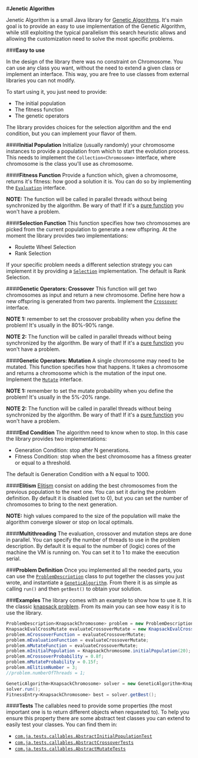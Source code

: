 #**Jenetic Algorithm**


Jenetic Algorithm is a small Java library for [Genetic Algorithms](https://en.wikipedia.org/wiki/Genetic_algorithm).
It's main goal is to provide an easy to use implementation of the Genetic Algorithm, while still exploiting the typical parallelism this search heuristic allows and allowing the customization need to solve the most specific problems.


###**Easy to use**

In the design of the library there was no constraint on Chromosome. You can use any class you want, without the need to extend a given class or implement an interface. This way, you are free to use classes from external libraries you can not modify.

To start using it, you just need to provide:

 - The initial population
 - The fitness function
 - The genetic operators

The library provides choices for the selection algorithm and the end condition, but you can implement your flavor of them. 

####**Initial Population**
Initialize (usually randomly) your chromosome instances to provide a population from which to start the evolution process. This needs to implement the  ```Collection<Chromosome>``` interface, where chromosome is the class you'll use as chromosome.

####**Fitness Function**
Provide a function which, given a chromosome, returns it's fitness: how good a solution it is. You can do so by implementing the [```Evaluation```](https://github.com/MakersF/JeneticAlgorithm/blob/master/src/com/ja/callables/Evaluation.java) interface.

**NOTE:** The function will be called in parallel threads without being synchronized by the algorithm. Be wary of that! If it's a [pure function](http://www.sitepoint.com/functional-programming-pure-functions/) you won't have a problem.

####**Selection Function**
This function specifies how two chromosomes are picked from the current population to generate a new offspring. At the moment the library provides two implementations:

 - Roulette Wheel Selection
 - Rank Selection

If your specific problem needs a different selection strategy you can implement it by providing a [```Selection```](https://github.com/MakersF/JeneticAlgorithm/blob/master/src/com/ja/callables/Selection.java) implementation.
The default is Rank Selection.

####**Genetic Operators: Crossover**
This function will get two chromosomes as input and return a new chromosome. Define here how a new offspring is generated from two parents. Implement the [```Crossover```](https://github.com/MakersF/JeneticAlgorithm/blob/master/src/com/ja/callables/Crossover.java) interface.

**NOTE 1:** remember to set the crossover probability when you define the problem! It's usually in the 80%-90% range.

**NOTE 2:** The function will be called in parallel threads without being synchronized by the algorithm. Be wary of that! If it's a [pure function](http://www.sitepoint.com/functional-programming-pure-functions/) you won't have a problem.

####**Genetic Operators: Mutation**
A single chromosome may need to be mutated. This function specifies how that happens. It takes a chromosome and returns a chromosome which is the mutation of the input one. Implement the [```Mutate```](https://github.com/MakersF/JeneticAlgorithm/blob/master/src/com/ja/callables/Mutate.java) interface.

**NOTE 1:** remember to set the mutate probability when you define the problem! It's usually in the 5%-20% range.

**NOTE 2:** The function will be called in parallel threads without being synchronized by the algorithm. Be wary of that! If it's a [pure function](http://www.sitepoint.com/functional-programming-pure-functions/) you won't have a problem.

####**End Condition**
The algorithm need to know when to stop. In this case the library provides two implementations:

- Generation Condition: stop after N generations.
- Fitness Condition: stop when the best chromosome has a fitness greater or equal to a threshold.

The default is Generation Condition with a N equal to 1000.

####**Elitism**
[Elitism](https://en.wikipedia.org/wiki/Genetic_algorithm#Elitism) consist on adding the best chromosomes from the previous population to the next one. You can set it during the problem definition. By default it is disabled (set to 0), but you can set the number of chromosomes to bring to the next generation.

**NOTE:** high values compared to the size of the population will make the algorithm converge slower or stop on local optimals.

####**Multithreading**
The evaluation, crossover and mutation steps are done in parallel. You can specify the number of threads to use in the problem description. By default it is equal to the number of (logic) cores of the machine the VM is running on. You can set it to 1 to make the execution serial.


###**Problem Definition**
Once you implemented all the needed parts, you can use the [```ProblemDescription```](https://github.com/MakersF/JeneticAlgorithm/blob/master/src/com/ja/algorithm/ProblemDescription.java) class to put together the classes you just wrote, and instantiate a [```GeneticAlgorithm```](https://github.com/MakersF/JeneticAlgorithm/blob/master/src/com/ja/algorithm/GeneticAlgorithm.java).
From there it is as simple as calling ```run()``` and then ```getBest()``` to obtain your solution.

###**Examples**
The library comes with an example to show how to use it. It is the classic [knapsack problem](https://en.wikipedia.org/wiki/Knapsack_problem).
From its main you can see how easy it is to use the library.

```java
ProblemDescription<KnapsackChromosome> problem = new ProblemDescription<KnapsackChromosome>();
KnapsackEvalCrossMutate evaluateCrossoverMutate = new KnapsackEvalCrossMutate();
problem.mCrossoverFunction = evaluateCrossoverMutate;
problem.mEvaluationFunction = evaluateCrossoverMutate;
problem.mMutateFunction = evaluateCrossoverMutate;
problem.mInitialPopulation = KnapsackChromosome.initialPopulation(20);
problem.mCrossoverProbability = 0.8f;
problem.mMutateProbability = 0.15f;
problem.mElitismNumber = 3;
//problem.numberOfThreads = 1;

GeneticAlgorithm<KnapsackChromosome> solver = new GeneticAlgorithm<KnapsackChromosome>(problem);
solver.run();
FitnessEntry<KnapsackChromosome> best = solver.getBest();
```

####**Tests**
The callables need to provide some properties (the most important one is to return different objects when requested to). To help you ensure this property there are some abstract test classes you can extend to easily test your classes.
You can find them in:

- [```com.ja.tests.callables.AbstractInitialPopulationTest```](https://github.com/MakersF/JeneticAlgorithm/blob/master/src/com/ja/tests/callables/AbstractInitialPopulationTest.java)
- [```com.ja.tests.callables.AbstractCrossoverTests```](https://github.com/MakersF/JeneticAlgorithm/blob/master/src/com/ja/tests/callables/AbstractCrossoverTests.java)
- [```com.ja.tests.callables.AbstractMutateTests```](https://github.com/MakersF/JeneticAlgorithm/blob/master/src/com/ja/tests/callables/AbstractMutateTest.java)
